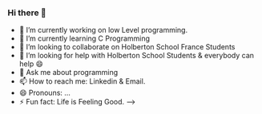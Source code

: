 ### Hi there 👋


- 🔭 I’m currently working on low Level programming.
- 🌱 I’m currently learning C Programming 
- 👯 I’m looking to collaborate on Holberton School France Students
- 🤔 I’m looking for help with Holberton School Students & everybody can help 😄
- 💬 Ask me about programming 
- 📫 How to reach me: Linkedin & Email.
- 😄 Pronouns: ...
- ⚡ Fun fact: Life is Feeling Good.
-->
